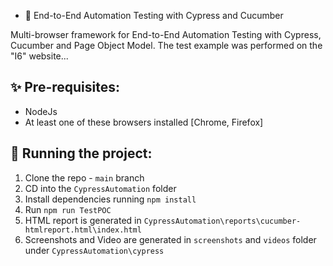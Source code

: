- 👋 End-to-End Automation Testing with Cypress and Cucumber

Multi-browser framework for End-to-End Automation Testing with Cypress, Cucumber and Page Object Model.
The test example was performed on the "I6" website...

## ✨ Pre-requisites:

- NodeJs
- At least one of these browsers installed [Chrome, Firefox]

## 🔨 Running the project:

1. Clone the repo - `main` branch
2. CD into the `CypressAutomation` folder
3. Install dependencies running `npm install`
4. Run `npm run TestPOC`
5. HTML report is generated in `CypressAutomation\reports\cucumber-htmlreport.html\index.html`
6. Screenshots and Video are generated in `screenshots` and `videos` folder under `CypressAutomation\cypress`
